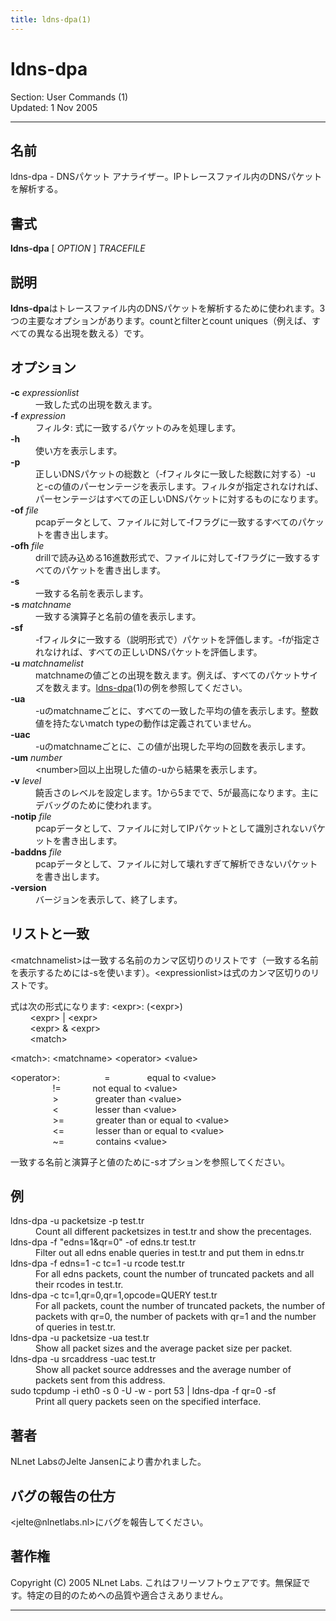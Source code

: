 ```yaml
---
title: ldns-dpa(1)
---
```

<h1>ldns-dpa</h1>
<p>Section: User Commands (1)<br />Updated: 1 Nov 2005<br /></p>
<hr />
<h2>名前</h2>
<p>ldns-dpa - DNSパケット アナライザー。IPトレースファイル内のDNSパケットを解析する。</p>
<h2>書式</h2>
<p><strong>ldns-dpa</strong> [ <em>OPTION</em> ] <em>TRACEFILE</em></p>
<h2>説明</h2>
<p><strong>ldns-dpa</strong>はトレースファイル内のDNSパケットを解析するために使われます。3つの主要なオプションがあります。countとfilterとcount uniques（例えば、すべての異なる出現を数える）です。</p>
<h2>オプション</h2>
<dl compact="compact">
<dt><strong>-c</strong> <em>expressionlist</em></dt>
<dd>一致した式の出現を数えます。</dd>
<dt><strong>-f</strong> <em>expression</em></dt>
<dd>フィルタ: 式に一致するパケットのみを処理します。</dd>
<dt><strong>-h</strong></dt>
<dd>使い方を表示します。</dd>
<dt><strong>-p</strong></dt>
<dd>正しいDNSパケットの総数と（-fフィルタに一致した総数に対する）-uと-cの値のパーセンテージを表示します。フィルタが指定されなければ、パーセンテージはすべての正しいDNSパケットに対するものになります。</dd>
<dt><strong>-of</strong> <em>file</em></dt>
<dd>pcapデータとして、ファイルに対して-fフラグに一致するすべてのパケットを書き出します。</dd>
<dt><strong>-ofh</strong> <em>file</em></dt>
<dd>drillで読み込める16進数形式で、ファイルに対して-fフラグに一致するすべてのパケットを書き出します。</dd>
<dt><strong>-s</strong></dt>
<dd>一致する名前を表示します。</dd>
<dt><strong>-s</strong> <em>matchname</em></dt>
<dd>一致する演算子と名前の値を表示します。</dd>
<dt><strong>-sf</strong></dt>
<dd>-fフィルタに一致する（説明形式で）パケットを評価します。-fが指定されなければ、すべての正しいDNSパケットを評価します。</dd>
<dt><strong>-u</strong> <em>matchnamelist</em></dt>
<dd>matchnameの値ごとの出現を数えます。例えば、すべてのパケットサイズを数えます。<a href="../ldns-dpa/">ldns-dpa</a>(1)の例を参照してください。</dd>
<dt><strong>-ua</strong></dt>
<dd>-uのmatchnameごとに、すべての一致した平均の値を表示します。整数値を持たないmatch typeの動作は定義されていません。</dd>
<dt><strong>-uac</strong></dt>
<dd>-uのmatchnameごとに、この値が出現した平均の回数を表示します。</dd>
<dt><strong>-um</strong> <em>number</em></dt>
<dd>&lt;number&gt;回以上出現した値の-uから結果を表示します。</dd>
<dt><strong>-v</strong> <em>level</em></dt>
<dd>饒舌さのレベルを設定します。1から5までで、5が最高になります。主にデバッグのために使われます。</dd>
<dt><strong>-notip</strong> <em>file</em></dt>
<dd>pcapデータとして、ファイルに対してIPパケットとして識別されないパケットを書き出します。</dd>
<dt><strong>-baddns</strong> <em>file</em></dt>
<dd>pcapデータとして、ファイルに対して壊れすぎて解析できないパケットを書き出します。</dd>
<dt><strong>-version</strong></dt>
<dd>バージョンを表示して、終了します。</dd>
</dl>
<h2>リストと一致</h2>
<p>&lt;matchnamelist&gt;は一致する名前のカンマ区切りのリストです（一致する名前を表示するためには-sを使います）。&lt;expressionlist&gt;は式のカンマ区切りのリストです。</p>
<p>式は次の形式になります: &lt;expr&gt;: (&lt;expr&gt;)<br />&nbsp;&nbsp;&nbsp;&nbsp;&nbsp;&nbsp;&nbsp;&nbsp;&lt;expr&gt;&nbsp;|&nbsp;&lt;expr&gt;<br />&nbsp;&nbsp;&nbsp;&nbsp;&nbsp;&nbsp;&nbsp;&nbsp;&lt;expr&gt;&nbsp;&amp;&nbsp;&lt;expr&gt;<br />&nbsp;&nbsp;&nbsp;&nbsp;&nbsp;&nbsp;&nbsp;&nbsp;&lt;match&gt;</p>
<p>&lt;match&gt;: &lt;matchname&gt; &lt;operator&gt; &lt;value&gt;</p>
<p>&lt;operator&gt;: <tt>&nbsp;&nbsp;&nbsp;&nbsp;&nbsp;&nbsp;&nbsp;&nbsp;</tt>=<tt>&nbsp;&nbsp;&nbsp;&nbsp;&nbsp;&nbsp;&nbsp;</tt>equal to &lt;value&gt;<br /><tt>&nbsp;&nbsp;&nbsp;&nbsp;&nbsp;&nbsp;&nbsp;&nbsp;</tt>!=<tt>&nbsp;&nbsp;&nbsp;&nbsp;&nbsp;&nbsp;</tt>not equal to &lt;value&gt;<br /><tt>&nbsp;&nbsp;&nbsp;&nbsp;&nbsp;&nbsp;&nbsp;&nbsp;</tt>&gt;<tt>&nbsp;&nbsp;&nbsp;&nbsp;&nbsp;&nbsp;&nbsp;</tt>greater than &lt;value&gt;<br /><tt>&nbsp;&nbsp;&nbsp;&nbsp;&nbsp;&nbsp;&nbsp;&nbsp;</tt>&lt;<tt>&nbsp;&nbsp;&nbsp;&nbsp;&nbsp;&nbsp;&nbsp;</tt>lesser than &lt;value&gt;<br /><tt>&nbsp;&nbsp;&nbsp;&nbsp;&nbsp;&nbsp;&nbsp;&nbsp;</tt>&gt;=<tt>&nbsp;&nbsp;&nbsp;&nbsp;&nbsp;&nbsp;</tt>greater than or equal to &lt;value&gt;<br /><tt>&nbsp;&nbsp;&nbsp;&nbsp;&nbsp;&nbsp;&nbsp;&nbsp;</tt>&lt;=<tt>&nbsp;&nbsp;&nbsp;&nbsp;&nbsp;&nbsp;</tt>lesser than or equal to &lt;value&gt;<br /><tt>&nbsp;&nbsp;&nbsp;&nbsp;&nbsp;&nbsp;&nbsp;&nbsp;</tt>~=<tt>&nbsp;&nbsp;&nbsp;&nbsp;&nbsp;&nbsp;</tt>contains &lt;value&gt;<br /></p>
<p>一致する名前と演算子と値のために-sオプションを参照してください。</p>
<h2>例</h2>
<dl compact="compact">
<dt>ldns-dpa -u packetsize -p test.tr</dt>
<dd>Count all different packetsizes in test.tr and show the precentages.</dd>
<dt>ldns-dpa -f "edns=1&amp;qr=0" -of edns.tr test.tr</dt>
<dd>Filter out all edns enable queries in test.tr and put them in edns.tr</dd>
<dt>ldns-dpa -f edns=1 -c tc=1 -u rcode test.tr</dt>
<dd>For all edns packets, count the number of truncated packets and all their rcodes in test.tr.</dd>
<dt>ldns-dpa -c tc=1,qr=0,qr=1,opcode=QUERY test.tr</dt>
<dd>For all packets, count the number of truncated packets, the number of packets with qr=0, the number of packets with qr=1 and the number of queries in test.tr.</dd>
<dt>ldns-dpa -u packetsize -ua test.tr</dt>
<dd>Show all packet sizes and the average packet size per packet.</dd>
<dt>ldns-dpa -u srcaddress -uac test.tr</dt>
<dd>Show all packet source addresses and the average number of packets sent from this address.</dd>
<dt>sudo tcpdump -i eth0 -s 0 -U -w - port 53 | ldns-dpa -f qr=0 -sf</dt>
<dd>Print all query packets seen on the specified interface.</dd>
</dl>
<h2>著者</h2>
<p>NLnet LabsのJelte Jansenにより書かれました。</p>
<h2>バグの報告の仕方</h2>
<p>&lt;jelte@nlnetlabs.nl&gt;にバグを報告してください。</p>
<h2>著作権</h2>
<p>Copyright (C) 2005 NLnet Labs. これはフリーソフトウェアです。無保証です。特定の目的のためへの品質や適合さえありません。</p>
<hr />

